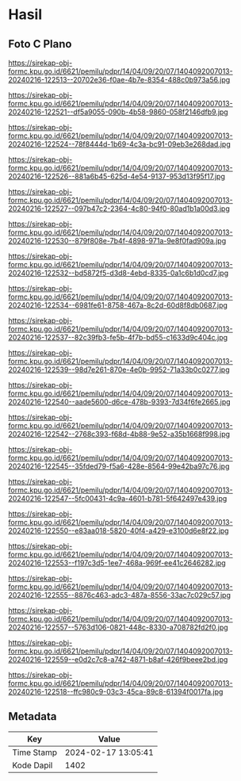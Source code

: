 # Hasil

## Foto C Plano

https://sirekap-obj-formc.kpu.go.id/6621/pemilu/pdpr/14/04/09/20/07/1404092007013-20240216-122513--20702e36-f0ae-4b7e-8354-488c0b973a56.jpg

https://sirekap-obj-formc.kpu.go.id/6621/pemilu/pdpr/14/04/09/20/07/1404092007013-20240216-122521--df5a9055-090b-4b58-9860-058f2146dfb9.jpg

https://sirekap-obj-formc.kpu.go.id/6621/pemilu/pdpr/14/04/09/20/07/1404092007013-20240216-122524--78f8444d-1b69-4c3a-bc91-09eb3e268dad.jpg

https://sirekap-obj-formc.kpu.go.id/6621/pemilu/pdpr/14/04/09/20/07/1404092007013-20240216-122526--881a6b45-625d-4e54-9137-953d13f95f17.jpg

https://sirekap-obj-formc.kpu.go.id/6621/pemilu/pdpr/14/04/09/20/07/1404092007013-20240216-122527--097b47c2-2364-4c80-94f0-80ad1b1a00d3.jpg

https://sirekap-obj-formc.kpu.go.id/6621/pemilu/pdpr/14/04/09/20/07/1404092007013-20240216-122530--879f808e-7b4f-4898-971a-9e8f0fad909a.jpg

https://sirekap-obj-formc.kpu.go.id/6621/pemilu/pdpr/14/04/09/20/07/1404092007013-20240216-122532--bd5872f5-d3d8-4ebd-8335-0a1c6b1d0cd7.jpg

https://sirekap-obj-formc.kpu.go.id/6621/pemilu/pdpr/14/04/09/20/07/1404092007013-20240216-122534--6981fe61-8758-467a-8c2d-60d8f8db0687.jpg

https://sirekap-obj-formc.kpu.go.id/6621/pemilu/pdpr/14/04/09/20/07/1404092007013-20240216-122537--82c39fb3-fe5b-4f7b-bd55-c1633d9c404c.jpg

https://sirekap-obj-formc.kpu.go.id/6621/pemilu/pdpr/14/04/09/20/07/1404092007013-20240216-122539--98d7e261-870e-4e0b-9952-71a33b0c0277.jpg

https://sirekap-obj-formc.kpu.go.id/6621/pemilu/pdpr/14/04/09/20/07/1404092007013-20240216-122540--aade5600-d6ce-478b-9393-7d34f6fe2665.jpg

https://sirekap-obj-formc.kpu.go.id/6621/pemilu/pdpr/14/04/09/20/07/1404092007013-20240216-122542--2768c393-f68d-4b88-9e52-a35b1668f998.jpg

https://sirekap-obj-formc.kpu.go.id/6621/pemilu/pdpr/14/04/09/20/07/1404092007013-20240216-122545--35fded79-f5a6-428e-8564-99e42ba97c76.jpg

https://sirekap-obj-formc.kpu.go.id/6621/pemilu/pdpr/14/04/09/20/07/1404092007013-20240216-122547--5fc00431-4c9a-4601-b781-5f642497e439.jpg

https://sirekap-obj-formc.kpu.go.id/6621/pemilu/pdpr/14/04/09/20/07/1404092007013-20240216-122550--e83aa018-5820-40f4-a429-e3100d6e8f22.jpg

https://sirekap-obj-formc.kpu.go.id/6621/pemilu/pdpr/14/04/09/20/07/1404092007013-20240216-122553--f197c3d5-1ee7-468a-969f-ee41c2646282.jpg

https://sirekap-obj-formc.kpu.go.id/6621/pemilu/pdpr/14/04/09/20/07/1404092007013-20240216-122555--8876c463-adc3-487a-8556-33ac7c029c57.jpg

https://sirekap-obj-formc.kpu.go.id/6621/pemilu/pdpr/14/04/09/20/07/1404092007013-20240216-122557--5763d106-0821-448c-8330-a708782fd2f0.jpg

https://sirekap-obj-formc.kpu.go.id/6621/pemilu/pdpr/14/04/09/20/07/1404092007013-20240216-122559--e0d2c7c8-a742-4871-b8af-426f9beee2bd.jpg

https://sirekap-obj-formc.kpu.go.id/6621/pemilu/pdpr/14/04/09/20/07/1404092007013-20240216-122518--ffc980c9-03c3-45ca-89c8-61394f0017fa.jpg


## Metadata

| Key        | Value               |
| ---------- | ------------------- |
| Time Stamp | 2024-02-17 13:05:41 |
| Kode Dapil | 1402                |




